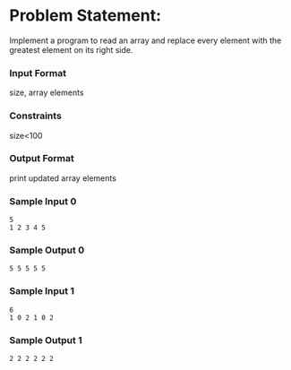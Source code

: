 # Problem Statement:

Implement a program to read an array and replace every element with the greatest element on its right side.

### Input Format

size, array elements

### Constraints

size<100

### Output Format

print updated array elements

### Sample Input 0
```
5
1 2 3 4 5
```
### Sample Output 0
```
5 5 5 5 5
```
### Sample Input 1
```
6
1 0 2 1 0 2
```
### Sample Output 1
```
2 2 2 2 2 2
```

